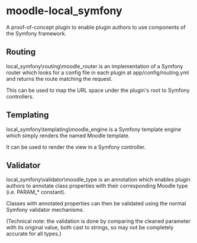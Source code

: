 # moodle-local_symfony

A proof-of-concept plugin to enable plugin authors to use components of the Symfony framework.

## Routing

local\_symfony\routing\moodle\_router is an implementation of a Symfony router which looks for a config file in each plugin at app/config/routing.yml and returns the route matching the request.

This can be used to map the URL space under the plugin's root to Symfony controllers.

## Templating

local\_symfony\templating\moodle\_engine is a Symfony template engine which simply renders the named Moodle template.

It can be used to render the view in a Symfony controller.

## Validator

local\_symfony\validator\moodle\_type is an annotation which enables plugin authors to annotate class properties with their corresponding Moodle type (i.e. PARAM_* constant).

Classes with annotated properties can then be validated using the normal Symfony validator mechanisms.

(Technical note: the validation is done by comparing the cleaned parameter with its original value, both cast to strings, so may not be completely accurate for all types.) 
